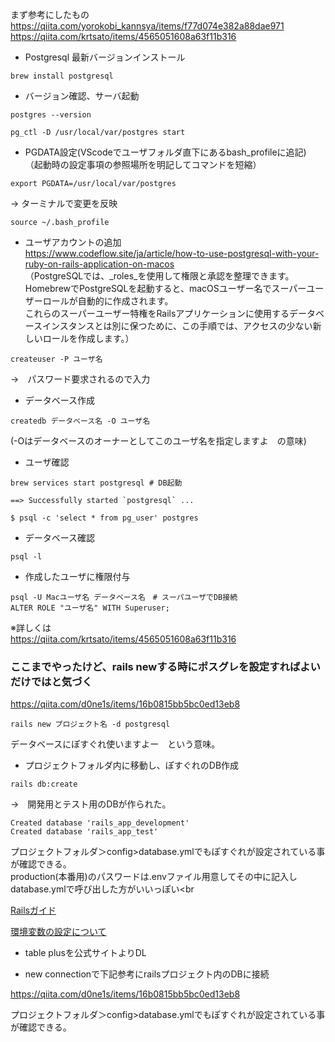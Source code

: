 まず参考にしたもの<br>
https://qiita.com/yorokobi_kannsya/items/f77d074e382a88dae971<br>
https://qiita.com/krtsato/items/4565051608a63f11b316

- Postgresql  最新バージョンインストール

``brew install postgresql``

- バージョン確認、サーバ起動

``postgres --version``

``pg_ctl -D /usr/local/var/postgres start``

- PGDATA設定(VScodeでユーザフォルダ直下にあるbash_profileに追記)
（起動時の設定事項の参照場所を明記してコマンドを短縮）

``export PGDATA=/usr/local/var/postgres``

→ ターミナルで変更を反映

``source ~/.bash_profile``

- ユーザアカウントの追加<br>
https://www.codeflow.site/ja/article/how-to-use-postgresql-with-your-ruby-on-rails-application-on-macos<br>
（PostgreSQLでは、_roles_を使用して権限と承認を整理できます。 <br>
HomebrewでPostgreSQLを起動すると、macOSユーザー名でスーパーユーザーロールが自動的に作成されます。 <br>
これらのスーパーユーザー特権をRailsアプリケーションに使用するデータベースインスタンスとは別に保つために、この手順では、アクセスの少ない新しいロールを作成します。）<br>

``createuser -P ユーザ名``

→　パスワード要求されるので入力

- データベース作成

``createdb データベース名 -O ユーザ名``

(-Oはデータベースのオーナーとしてこのユーザ名を指定しますよ　の意味)

- ユーザ確認

```
brew services start postgresql # DB起動

==> Successfully started `postgresql` ...

$ psql -c 'select * from pg_user' postgres
```


- データベース確認

``psql -l``

- 作成したユーザに権限付与


```
psql -U Macユーザ名 データベース名　# スーパユーザでDB接続
ALTER ROLE "ユーザ名" WITH Superuser;
```


※詳しくは<br>
https://qiita.com/krtsato/items/4565051608a63f11b316


### ここまでやったけど、rails newする時にポスグレを設定すればよいだけではと気づく

https://qiita.com/d0ne1s/items/16b0815bb5bc0ed13eb8

``rails new プロジェクト名 -d postgresql``

データベースにぽすぐれ使いますよー　という意味。

- プロジェクトフォルダ内に移動し、ぽすぐれのDB作成

``rails db:create``

→　開発用とテスト用のDBが作られた。

```
Created database 'rails_app_development'
Created database 'rails_app_test'
```

プロジェクトフォルダ＞config>database.ymlでもぽすぐれが設定されている事が確認できる。<br>
production(本番用)のパスワードは.envファイル用意してその中に記入し<br>
database.ymlで呼び出した方がいいっぽい<br
>
[Railsガイド](https://railsguides.jp/configuring.html#%E5%88%9D%E6%9C%9F%E5%8C%96%E3%82%B3%E3%83%BC%E3%83%89%E3%81%AE%E7%BD%AE%E3%81%8D%E5%A0%B4%E6%89%80)<br>

[環境変数の設定について](https://qiita.com/tanaka-yu3/items/7bf03fee906b80367be9)

- table plusを公式サイトよりDL

- new connectionで下記参考にrailsプロジェクト内のDBに接続

https://qiita.com/d0ne1s/items/16b0815bb5bc0ed13eb8


プロジェクトフォルダ＞config>database.ymlでもぽすぐれが設定されている事が確認できる。
